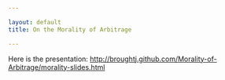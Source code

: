 ```yaml
---

layout: default
title: On the Morality of Arbitrage

---
```


Here is the presentation: <http://broughtj.github.com/Morality-of-Arbitrage/morality-slides.html>
